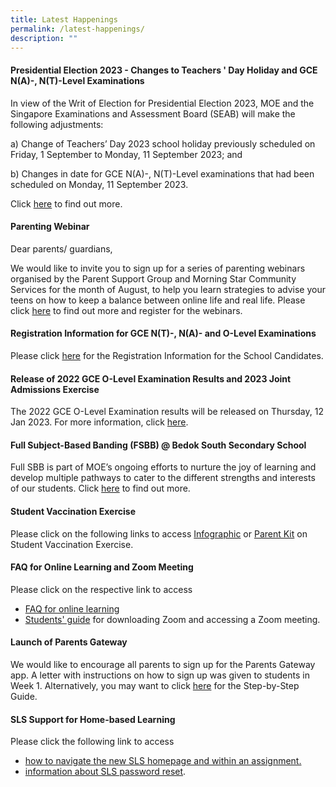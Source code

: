 ```yaml
---
title: Latest Happenings
permalink: /latest-happenings/
description: ""
---
```

#### Presidential Election 2023 - Changes to Teachers ' Day Holiday and GCE N(A)-, N(T)-Level Examinations

In view of the Writ of Election for Presidential Election 2023, MOE and the Singapore Examinations and Assessment Board (SEAB) will make the following adjustments:

a) Change of Teachers’ Day 2023 school holiday previously scheduled on Friday, 1 September to Monday, 11 September 2023; and  
  
b) Changes in date for GCE N(A)-, N(T)-Level examinations that had been scheduled on Monday, 11 September 2023.

Click [here](https://go.gov.sg/seabpresidentialelection2023changes) to find out more.

#### Parenting Webinar

Dear parents/ guardians,  

We would like to invite you to sign up for a series of parenting webinars organised by the Parent Support Group and Morning Star Community Services for the month of August, to help you learn strategies to advise your teens on how to keep a balance between online life and real life. Please click [here](https://www.morningstar.org.sg/triple-p/triple-p-level-2-secondary-run-7/) to find out more and register for the webinars.

#### Registration Information for GCE N(T)-, N(A)- and O-Level Examinations

Please click [here](https://go.gov.sg/2023seabregistrationinformation) for the Registration Information for the School Candidates.

#### Release of 2022 GCE O-Level Examination Results and 2023 Joint Admissions Exercise

The 2022 GCE O-Level Examination results will be released on Thursday, 12 Jan 2023. For more information, click&nbsp;[here](/information-and-links/For-Students/2022-O-Level-Results-Release/).




#### Full Subject-Based Banding (FSBB) @ Bedok South Secondary School

Full SBB is part of MOE’s ongoing efforts to nurture the joy of learning and develop multiple pathways to cater to the different strengths and interests of our students.&nbsp;Click&nbsp;[here](/curriculum/Full-Subject-Based-Banding-FSBB/) to find out more.


#### Student Vaccination Exercise

Please click on the following links to access&nbsp;[Infographic](/files/Infographic%20onStudent%20Vaccination%20Exercise.pdf)&nbsp;or&nbsp;[Parent Kit](/files/Parent%20Kit%20on%20StudentVaccinationExercise.pdf)&nbsp;on Student Vaccination Exercise.

#### FAQ for Online Learning and Zoom Meeting

Please click on the respective link to access

*   [FAQ for online learning](/files/FAQforonlinelearning.pdf)
*   [Students' guide](/files/Students'%20Guide%20to%20Video%20Conferencing%20with%20Teachers%20Using%20Zoom%20for%20HBL.pdf)&nbsp;for downloading Zoom and accessing a Zoom meeting.

#### Launch of Parents Gateway

We would like to encourage all parents to sign up for the Parents Gateway app. A letter with instructions on how to sign up was given to students in Week 1. Alternatively, you may want to click&nbsp;[here](/files/Letter%20-%20Parents%20Gateway(BSSS).pdf)&nbsp;for the Step-by-Step Guide.



#### SLS Support for Home-based Learning

Please click the following link to access

* [how to navigate the new SLS homepage and within an assignment.](/files/Student%20E-Poster%20for%20Navigation%20on%20SLS.pdf)
* [information about SLS password reset](/information-and-links/for-students/student-learning-space-sls).